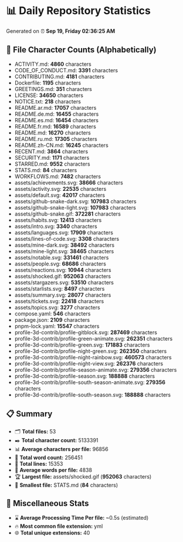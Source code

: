 # 📊 Daily Repository Statistics
Generated on ⏰ **Sep 19, Friday 02:36:25 AM**

## 📂 File Character Counts (Alphabetically)
- ACTIVITY.md: **4860** characters
- CODE_OF_CONDUCT.md: **3391** characters
- CONTRIBUTING.md: **4181** characters
- Dockerfile: **1195** characters
- GREETINGS.md: **351** characters
- LICENSE: **34650** characters
- NOTICE.txt: **218** characters
- README.ar.md: **17057** characters
- README.de.md: **16455** characters
- README.es.md: **16454** characters
- README.fr.md: **16589** characters
- README.md: **16270** characters
- README.ru.md: **17305** characters
- README.zh-CN.md: **16245** characters
- RECENT.md: **3864** characters
- SECURITY.md: **1171** characters
- STARRED.md: **9552** characters
- STATS.md: **84** characters
- WORKFLOWS.md: **7482** characters
- assets/achievements.svg: **38666** characters
- assets/activity.svg: **22535** characters
- assets/default.svg: **42017** characters
- assets/github-snake-dark.svg: **107983** characters
- assets/github-snake-light.svg: **107983** characters
- assets/github-snake.gif: **372281** characters
- assets/habits.svg: **12413** characters
- assets/intro.svg: **3340** characters
- assets/languages.svg: **17909** characters
- assets/lines-of-code.svg: **3308** characters
- assets/mine-dark.svg: **38492** characters
- assets/mine-light.svg: **38465** characters
- assets/notable.svg: **331461** characters
- assets/people.svg: **68686** characters
- assets/reactions.svg: **10944** characters
- assets/shocked.gif: **952063** characters
- assets/stargazers.svg: **53510** characters
- assets/starlists.svg: **8497** characters
- assets/summary.svg: **28077** characters
- assets/tickets.svg: **22418** characters
- assets/topics.svg: **3277** characters
- compose.yaml: **546** characters
- package.json: **2109** characters
- pnpm-lock.yaml: **15547** characters
- profile-3d-contrib/profile-gitblock.svg: **287469** characters
- profile-3d-contrib/profile-green-animate.svg: **262351** characters
- profile-3d-contrib/profile-green.svg: **171883** characters
- profile-3d-contrib/profile-night-green.svg: **262350** characters
- profile-3d-contrib/profile-night-rainbow.svg: **460573** characters
- profile-3d-contrib/profile-night-view.svg: **262376** characters
- profile-3d-contrib/profile-season-animate.svg: **279356** characters
- profile-3d-contrib/profile-season.svg: **188888** characters
- profile-3d-contrib/profile-south-season-animate.svg: **279356** characters
- profile-3d-contrib/profile-south-season.svg: **188888** characters

## 📋 Summary
- 🗂️ **Total files:** 53
- ✒️ **Total character count:** 5133391
- 📊 **Average characters per file:** 96856
- 📝 **Total word count:** 256451
- 🧾 **Total lines:** 15353
- 📐 **Average words per file:** 4838
- 🏆 **Largest file:** assets/shocked.gif (**952063** characters)
- 🥉 **Smallest file:** STATS.md (**84** characters)

## 🌟 Miscellaneous Stats
- ⌛ **Average Processing Time Per file:** ~0.5s (estimated)
- 🔥 **Most common file extension:** yml
- 🌐 **Total unique extensions:** 40
